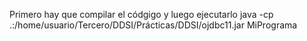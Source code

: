 Primero hay que compilar el códgigo y luego ejecutarlo
java -cp .:/home/usuario/Tercero/DDSI/Prácticas/DDSI/ojdbc11.jar MiPrograma